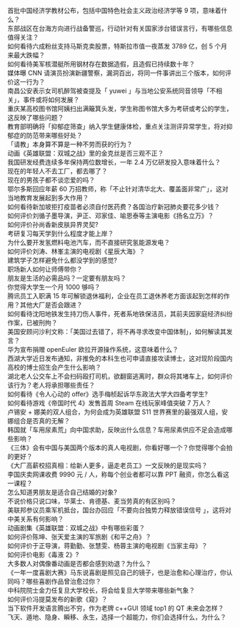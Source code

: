 首批中国经济学教材公布，包括中国特色社会主义政治经济学等 9 项，意味着什么？  
东部战区在台海方向进行战备警巡，行动针对有关国家涉台错误言行，有哪些信息值得关注？  
如何看待六成粉丝支持马斯克卖股票，特斯拉市值一夜蒸发 3789 亿，创 5 个月来最大跌幅？  
如何看待美军核潜艇所用钢材存在数据造假，且造假已持续数十年？  
媒体曝 CNN 请演员扮演新疆警察，漏洞百出，将同一件事讲出三个版本，如何评价这一行为？  
南昌公安表示女司机醉驾被查提及「 yuwei 」与当地公安系统同音领导「不相关」，事件或将如何发展？  
重庆某高校图书馆阿姨扫出满簸箕头发，学生称图书馆大多为考研或考公的学生，这反映了哪些问题？  
教育部明确将「抑郁症筛查」纳入学生健康体检，重点关注测评异常学生，将对抑郁症的防范带来哪些好处？  
「请教」本身算不算是一种不劳而获的行为？  
动画《英雄联盟：双城之战》里的金克丝是否三观不正？  
我国研发经费连续多年保持两位数增长，一年 2.4 万亿研发投入意味着什么？  
现在的年轻人不去工厂，都去哪了？  
现在的男孩子都不谈恋爱的吗？  
鄂尔多斯回应年薪 60 万招教师，称「不止针对清华北大、覆盖面非常广」，这对当地教育发展起到多大作用？  
如何看待新加坡拒打疫苗者必须自付医药费？各国治疗新冠肺炎要花多少钱？  
如何评价刘循子墨导演，尹正、邓家佳、喻恩泰等主演电影《扬名立万》？  
如何评价孙尚香新皮肤异界灵契?  
考研复习每天学到什么程度才能上岸？  
为什么要开发氢燃料电池汽车，而不直接研究氢能源发电？  
如何评价刘涛、林峯主演的电视剧《星辰大海》？  
建筑学子怎样避免什么都没学到的感觉?  
职场新人如何让师傅带你？  
朋友是生活的必需品吗？一定要有朋友吗？  
你觉得大学生一个月 1000 够吗？  
腾讯员工入职满 15 年可解锁退休福利，企业在员工退休养老方面该起到怎样的作用？其他大厂是否会跟进？  
如何看待沈阳地铁发生持刀伤人事件，死者系地铁保洁员，其前夫因家庭经济纠纷作案，已被刑拘？  
美国安顾问沙利文称：「美国过去错了，将不再寻求改变中国体制」，如何解读其发言？  
华为宣布捐赠 openEuler 欧拉开源操作系统，这意味着什么？  
西湖大学近日发布通知，非推免的本科生也可申请直接攻读博士，这对现阶段国内高校的博士招生会产生什么影响？  
湖北老人公交车上不会扫码殴打司机，欲翻窗逃离时，群众将其堵车上，如何评价该行为？老人将承担哪些责任？  
如何看待《令人心动的 offer》选手梅桢起诉华东政法大学大四备考学生?  
如何看待游戏《帝国时代 4》发售首周 Steam 在线玩家峰值突破 7 万人？  
卢锡安 + 娜美的双人组合，为何会成为英雄联盟 S11 世界赛里的最强双人组，安娜组合是否真的无解？  
韩国就「车用尿素荒」向中国求助，反映出什么信息？车用尿素供应不足会造成哪些影响？  
《三体》会有中国与美国两个版本的真人电视剧，你看好哪一个？你觉得哪个会拍的更好？  
《大厂高薪校招真相：给新人更多，逼走老员工》一文反映的是现实吗？  
李国庆卖网课收费 9990 元 / 人，称每个创业者都可以靠 PPT 融资，你怎么看这一课程？  
怎么知道男朋友是适合自己结婚的对象?  
不说价格只说口味，华莱士、肯德基、麦当劳真的有区别吗？  
美联邦参议员乘军机抵台，国台办回应「不要向台独势力释放错误信号 」，这将对中美关系有何影响？  
动画剧集《英雄联盟：双城之战》中有哪些彩蛋？  
如何评价陈坤、张天爱主演的军旅剧《和平之舟》？  
如何评价于正导演，蒋勤勤、张慧雯、杨蓉主演的电视剧《当家主母》？  
如何评价电影《毒液 2》?  
大多数人对偶像番动画是否都会感到劝退？为什么？  
《一年一度喜剧大赛》马东说喜剧是照见自己的镜子，也是治愈和心理治疗，你认同吗？哪些喜剧作品曾治愈过你？  
中科院院士金力任复旦大学校长，将会给复旦大学带来哪些新气象？  
如何评价冯提莫发布的新歌《窥》？  
当下软件开发语言腾出不穷，作为老牌 c++GUI 领域 top1 的 QT 未来会怎样？  
飞天、遁地、隐身、瞬移、永生，选择一个超能力，你们会选择什么，为什么？  
